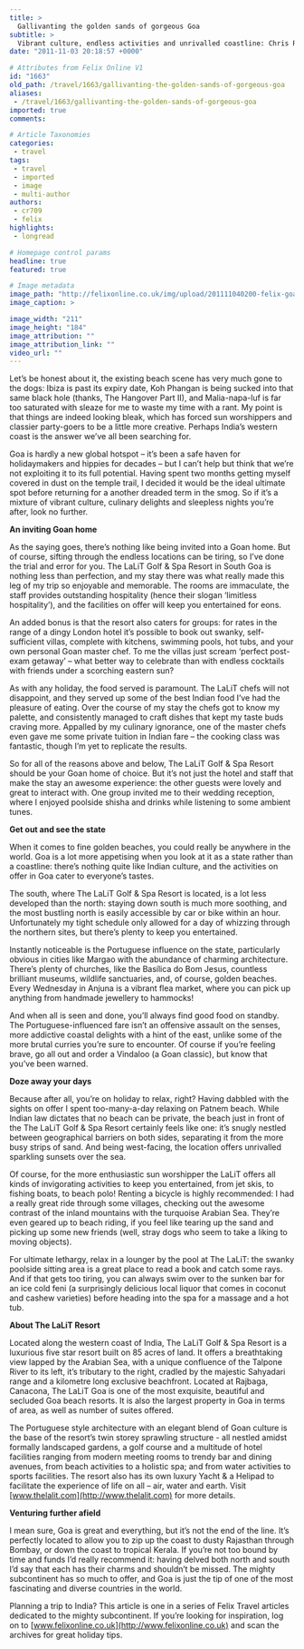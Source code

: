 ```yaml
---
title: >
  Gallivanting the golden sands of gorgeous Goa
subtitle: >
  Vibrant culture, endless activities and unrivalled coastline: Chris Richardson provides a breakdown on this perfect post-exam getaway
date: "2011-11-03 20:18:57 +0000"

# Attributes from Felix Online V1
id: "1663"
old_path: /travel/1663/gallivanting-the-golden-sands-of-gorgeous-goa
aliases:
 - /travel/1663/gallivanting-the-golden-sands-of-gorgeous-goa
imported: true
comments:

# Article Taxonomies
categories:
 - travel
tags:
 - travel
 - imported
 - image
 - multi-author
authors:
 - cr709
 - felix
highlights:
 - longread

# Homepage control params
headline: true
featured: true

# Image metadata
image_path: "http://felixonline.co.uk/img/upload/201111040200-felix-goa.jpg"
image_caption: >

image_width: "211"
image_height: "184"
image_attribution: ""
image_attribution_link: ""
video_url: ""
---
```


Let’s be honest about it, the existing beach scene has very much gone to the dogs: Ibiza is past its expiry date, Koh Phangan is being sucked into that same black hole (thanks, The Hangover Part II), and Malia-napa-luf is far too saturated with sleaze for me to waste my time with a rant. My point is that things are indeed looking bleak, which has forced sun worshippers and classier party-goers to be a little more creative. Perhaps India’s western coast is the answer we’ve all been searching for.

Goa is hardly a new global hotspot – it’s been a safe haven for holidaymakers and hippies for decades – but I can’t help but think that we’re not exploiting it to its full potential. Having spent two months getting myself covered in dust on the temple trail, I decided it would be the ideal ultimate spot before returning for a another dreaded term in the smog. So if it’s a mixture of vibrant culture, culinary delights and sleepless nights you’re after, look no further.

__An inviting Goan home__

As the saying goes, there’s nothing like being invited into a Goan home. But of course, sifting through the endless locations can be tiring, so I’ve done the trial and error for you. The LaLiT Golf & Spa Resort in South Goa is nothing less than perfection, and my stay there was what really made this leg of my trip so enjoyable and memorable. The rooms are immaculate, the staff provides outstanding hospitality (hence their slogan ‘limitless hospitality’), and the facilities on offer will keep you entertained for eons.

An added bonus is that the resort also caters for groups: for rates in the range of a dingy London hotel it’s possible to book out swanky, self-sufficient villas, complete with kitchens, swimming pools, hot tubs, and your own personal Goan master chef. To me the villas just scream ‘perfect post-exam getaway’ – what better way to celebrate than with endless cocktails with friends under a scorching eastern sun?

As with any holiday, the food served is paramount. The LaLiT chefs will not disappoint, and they served up some of the best Indian food I’ve had the pleasure of eating. Over the course of my stay the chefs got to know my palette, and consistently managed to craft dishes that kept my taste buds craving more. Appalled by my culinary ignorance, one of the master chefs even gave me some private tuition in Indian fare – the cooking class was fantastic, though I’m yet to replicate the results.

So for all of the reasons above and below, The LaLiT Golf & Spa Resort should be your Goan home of choice. But it’s not just the hotel and staff that make the stay an awesome experience: the other guests were lovely and great to interact with. One group invited me to their wedding reception, where I enjoyed poolside shisha and drinks while listening to some ambient tunes.

__Get out and see the state__

When it comes to fine golden beaches, you could really be anywhere in the world. Goa is a lot more appetising when you look at it as a state rather than a coastline: there’s nothing quite like Indian culture, and the activities on offer in Goa cater to everyone’s tastes.

The south, where The LaLiT Golf & Spa Resort is located, is a lot less developed than the north: staying down south is much more soothing, and the most bustling north is easily accessible by car or bike within an hour. Unfortunately my tight schedule only allowed for a day of whizzing through the northern sites, but there’s plenty to keep you entertained.

Instantly noticeable is the Portuguese influence on the state, particularly obvious in cities like Margao with the abundance of charming architecture. There’s plenty of churches, like the Basílica do Bom Jesus, countless brilliant museums, wildlife sanctuaries, and, of course, golden beaches. Every Wednesday in Anjuna is a vibrant flea market, where you can pick up anything from handmade jewellery to hammocks!

And when all is seen and done, you’ll always find good food on standby. The Portuguese-influenced fare isn’t an offensive assault on the senses, more addictive coastal delights with a hint of the east, unlike some of the more brutal curries you’re sure to encounter. Of course if you’re feeling brave, go all out and order a Vindaloo (a Goan classic), but know that you’ve been warned.

__Doze away your days__

Because after all, you’re on holiday to relax, right? Having dabbled with the sights on offer I spent too-many-a-day relaxing on Patnem beach. While Indian law dictates that no beach can be private, the beach just in front of the The LaLiT Golf & Spa Resort certainly feels like one: it’s snugly nestled between geographical barriers on both sides, separating it from the more busy strips of sand. And being west-facing, the location offers unrivalled sparkling sunsets over the sea.

Of course, for the more enthusiastic sun worshipper the LaLiT offers all kinds of invigorating activities to keep you entertained, from jet skis, to fishing boats, to beach polo! Renting a bicycle is highly recommended: I had a really great ride through some villages, checking out the awesome contrast of the inland mountains with the turquoise Arabian Sea. They’re even geared up to beach riding, if you feel like tearing up the sand and picking up some new friends (well, stray dogs who seem to take a liking to moving objects).

For ultimate lethargy, relax in a lounger by the pool at The LaLiT: the swanky poolside sitting area is a great place to read a book and catch some rays. And if that gets too tiring, you can always swim over to the sunken bar for an ice cold feni (a surprisingly delicious local liquor that comes in coconut and cashew varieties) before heading into the spa for a massage and a hot tub.

__About The LaLiT Resort__

Located along the western coast of India, The LaLiT Golf & Spa Resort is a luxurious five star resort built on 85 acres of land. It offers a breathtaking view lapped by the Arabian Sea, with a unique confluence of the Talpone River to its left, it’s tributary to the right, cradled by the majestic Sahyadari range and a kilometre long exclusive beachfront. Located at Rajbaga, Canacona, The LaLiT Goa is one of the most exquisite, beautiful and secluded Goa beach resorts. It is also the largest property in Goa in terms of area, as well as number of suites offered.

The Portuguese style architecture with an elegant blend of Goan culture is the base of the resort’s twin storey sprawling structure - all nestled amidst formally landscaped gardens, a golf course and a multitude of hotel facilities ranging from modern meeting rooms to trendy bar and dining avenues, from beach activities to a holistic spa; and from water activities to sports facilities. The resort also has its own luxury Yacht & a Helipad to facilitate the experience of life on all – air, water and earth.
 Visit [www.thelalit.com](http://www.thelalit.com) for more details.

__Venturing further afield__

I mean sure, Goa is great and everything, but it’s not the end of the line. It’s perfectly located to allow you to zip up the coast to dusty Rajasthan through Bombay, or down the coast to tropical Kerala. If you’re not too bound by time and funds I’d really recommend it: having delved both north and south I’d say that each has their charms and shouldn’t be missed. The mighty subcontinent has so much to offer, and Goa is just the tip of one of the most fascinating and diverse countries in the world.

Planning a trip to India? This article is one in a series of Felix Travel articles dedicated to the mighty subcontinent. If you’re looking for inspiration, log on to [www.felixonline.co.uk](http://www.felixonline.co.uk) and scan the archives for great holiday tips.
